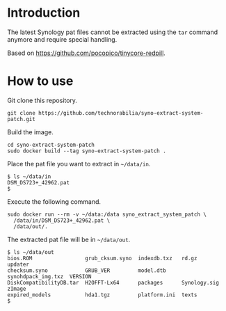 # Introduction
The latest Synology pat files cannot be extracted using the `tar` command anymore and require special handling.

Based on https://github.com/pocopico/tinycore-redpill.

# How to use
Git clone this repository.
```
git clone https://github.com/technorabilia/syno-extract-system-patch.git
```
Build the image.
```
cd syno-extract-system-patch
sudo docker build --tag syno-extract-system-patch .
```
Place the pat file you want to extract in `~/data/in`.
```
$ ls ~/data/in
DSM_DS723+_42962.pat
$
```
Execute the following command.
```
sudo docker run --rm -v ~/data:/data syno_extract_system_patch \
  /data/in/DSM_DS723+_42962.pat \
  /data/out/.
```
The extracted pat file will be in `~/data/out`.
```
$ ls ~/data/out
bios.ROM                 grub_cksum.syno  indexdb.txz   rd.gz               updater
checksum.syno            GRUB_VER         model.dtb     synohdpack_img.txz  VERSION
DiskCompatibilityDB.tar  H2OFFT-Lx64      packages      Synology.sig        zImage
expired_models           hda1.tgz         platform.ini  texts
$ 
```
